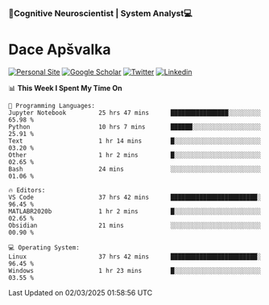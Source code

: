 ### 🧠Cognitive Neuroscientist | System Analyst💻
# Dace Apšvalka

[![Personal Site](https://img.shields.io/badge/website-teal?style=for-the-badge&logo=About.me&logoColor=white)](https://dcdace.net/)
[![Google Scholar](https://img.shields.io/badge/Scholar-yellow?style=for-the-badge&logo=googlescholar&logoColor=ffffff)](https://scholar.google.com/citations?hl=en&user=W8q0HBkAAAAJ&view_op=list_works&sortby=pubdate)
[![Twitter](https://img.shields.io/badge/Twitter-1DA1F2?logo=twitter&logoColor=white&style=for-the-badge)](https://twitter.com/dcdace)
[![Linkedin](https://img.shields.io/badge/linkedin-0077B5?logo=linkedin&logoColor=white&style=for-the-badge)](https://www.linkedin.com/in/dace-apsvalka/)

<!--
[![Dace's wakatime stats](https://github-readme-stats.vercel.app/api/wakatime?username=dcdace&theme=react&layout=compact&custom_title=Coding+past+7+days&v=2)](https://github.com/dcdace/dcdace)


[![github](https://img.shields.io/github/followers/dcdace?logo=github&style=plastic)](https://github.com/dcdace?tab=followers "GitHub followers")
[![wakatime](https://wakatime.com/badge/user/6e7556d3-b1db-4eef-a7e8-9bad735fc27e.svg?style=plastic?v=2)](https://wakatime.com/@6e7556d3-b1db-4eef-a7e8-9bad735fc27e "Total time coded since Feb 28 2022")

[![twitter](https://img.shields.io/twitter/follow/dcdace?label=followers&logo=twitter&color=%23007ec6&style=plastic)](https://twitter.com/dcdace "Twitter followers")

[![Dace's languages](https://github-readme-stats-one-nu-13.vercel.app/api/top-langs/?username=dcdace&langs_count=10&theme=nord&layout=compact)](https://github.com/anuraghazra/github-readme-stats) 
[![Dace's GitHub stats](https://github-readme-stats-one-nu-13.vercel.app/api?username=dcdace&theme=dracula&hide=prs,issues&count_private=true&show_icons=true&hide_rank=true&include_all_commits=true&hide_title=false&custom_title=GitHub+Stats)](https://github.com/anuraghazra/github-readme-stats)
-->

<!--START_SECTION:waka-->
📊 **This Week I Spent My Time On** 

```text
💬 Programming Languages: 
Jupyter Notebook         25 hrs 47 mins      ████████████████░░░░░░░░░   65.98 % 
Python                   10 hrs 7 mins       ██████░░░░░░░░░░░░░░░░░░░   25.91 % 
Text                     1 hr 14 mins        █░░░░░░░░░░░░░░░░░░░░░░░░   03.20 % 
Other                    1 hr 2 mins         █░░░░░░░░░░░░░░░░░░░░░░░░   02.65 % 
Bash                     24 mins             ░░░░░░░░░░░░░░░░░░░░░░░░░   01.06 % 

🔥 Editors: 
VS Code                  37 hrs 42 mins      ████████████████████████░   96.45 % 
MATLABR2020b             1 hr 2 mins         █░░░░░░░░░░░░░░░░░░░░░░░░   02.65 % 
Obsidian                 21 mins             ░░░░░░░░░░░░░░░░░░░░░░░░░   00.90 % 

💻 Operating System: 
Linux                    37 hrs 42 mins      ████████████████████████░   96.45 % 
Windows                  1 hr 23 mins        █░░░░░░░░░░░░░░░░░░░░░░░░   03.55 % 
```


 Last Updated on 02/03/2025 01:58:56 UTC
<!--END_SECTION:waka-->

